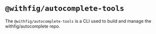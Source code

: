 # `@withfig/autocomplete-tools`

The `@withfig/autocomplete-tools` is a CLI used to build and manage the withfig/autocomplete repo.
